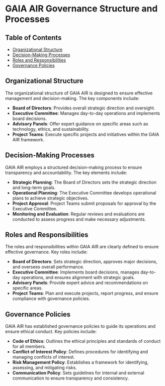 # GAIA AIR Governance Structure and Processes

## Table of Contents
- [Organizational Structure](#organizational-structure)
- [Decision-Making Processes](#decision-making-processes)
- [Roles and Responsibilities](#roles-and-responsibilities)
- [Governance Policies](#governance-policies)

## Organizational Structure
The organizational structure of GAIA AIR is designed to ensure effective management and decision-making. The key components include:
- **Board of Directors**: Provides overall strategic direction and oversight.
- **Executive Committee**: Manages day-to-day operations and implements board decisions.
- **Advisory Panels**: Offer expert guidance on specific areas such as technology, ethics, and sustainability.
- **Project Teams**: Execute specific projects and initiatives within the GAIA AIR framework.

## Decision-Making Processes
GAIA AIR employs a structured decision-making process to ensure transparency and accountability. The key elements include:
- **Strategic Planning**: The Board of Directors sets the strategic direction and long-term goals.
- **Operational Planning**: The Executive Committee develops operational plans to achieve strategic objectives.
- **Project Approval**: Project Teams submit proposals for approval by the Executive Committee.
- **Monitoring and Evaluation**: Regular reviews and evaluations are conducted to assess progress and make necessary adjustments.

## Roles and Responsibilities
The roles and responsibilities within GAIA AIR are clearly defined to ensure effective governance. Key roles include:
- **Board of Directors**: Sets strategic direction, approves major decisions, and oversees overall performance.
- **Executive Committee**: Implements board decisions, manages day-to-day operations, and ensures alignment with strategic goals.
- **Advisory Panels**: Provide expert advice and recommendations on specific areas.
- **Project Teams**: Plan and execute projects, report progress, and ensure compliance with governance policies.

## Governance Policies
GAIA AIR has established governance policies to guide its operations and ensure ethical conduct. Key policies include:
- **Code of Ethics**: Outlines the ethical principles and standards of conduct for all members.
- **Conflict of Interest Policy**: Defines procedures for identifying and managing conflicts of interest.
- **Risk Management Policy**: Establishes a framework for identifying, assessing, and mitigating risks.
- **Communication Policy**: Sets guidelines for internal and external communication to ensure transparency and consistency.
